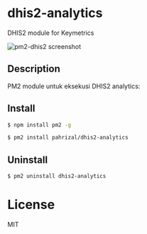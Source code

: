 # dhis2-analytics

DHIS2 module for Keymetrics

![pm2-dhis2 screenshot](https://docs.dhis2.org/2.34/fr/developer/html/resources/images/dhis2-logo-rgb-positive.png)

## Description

PM2 module untuk eksekusi DHIS2 analytics:
## Install

```bash
$ npm install pm2 -g

$ pm2 install pahrizal/dhis2-analytics
```

## Uninstall

```bash
$ pm2 uninstall dhis2-analytics
```

# License

MIT

